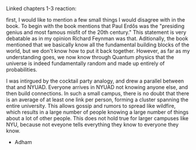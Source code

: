 Linked chapters 1-3 reaction:

first, I would like to mention a few small things I would disagree with in the book. To begin with the book mentions that Paul Erdős was the "presiding genius and most famous misfit of the 20th century." This statement is very debatable as in my opinion Richard Feynman was that. Aditionally, the book mentioned that we basically know all the fundamental building blocks of the world, but we don't know how to put it back together. However, as far as my understanding goes, we now know through Quantum physics that the universe is indeed fundamentally random and made up entirely of probabilities. 

I was intirgued by the cocktail party analogy, and drew a parallel between that and NYUAD. Everyone arrives in NYUAD not knowing anyone else, and then build connections. In such a small campus, there is no doubt that there is an average of at least one link per person, forming a cluster spanning the entire university. This allows gossip and rumors to spread like wildfire, which results in a large number of people knowing a large number of things about a lot of other people. This does not hold true for larger campuses like NYU, because not eveyone tells everything they know to everyone they know. 

- Adham 
